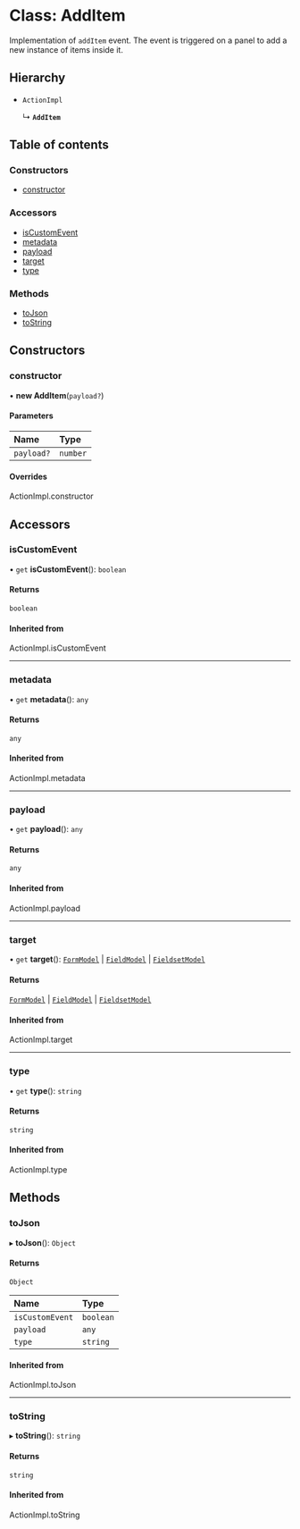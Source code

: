 # Class: AddItem

Implementation of `addItem` event. The event is triggered on a panel to add a new instance of items inside it.

## Hierarchy

- `ActionImpl`

  ↳ **`AddItem`**

## Table of contents

### Constructors

- [constructor](AddItem.md#constructor)

### Accessors

- [isCustomEvent](AddItem.md#iscustomevent)
- [metadata](AddItem.md#metadata)
- [payload](AddItem.md#payload)
- [target](AddItem.md#target)
- [type](AddItem.md#type)

### Methods

- [toJson](AddItem.md#tojson)
- [toString](AddItem.md#tostring)

## Constructors

### constructor

• **new AddItem**(`payload?`)

#### Parameters

| Name | Type |
| :------ | :------ |
| `payload?` | `number` |

#### Overrides

ActionImpl.constructor

## Accessors

### isCustomEvent

• `get` **isCustomEvent**(): `boolean`

#### Returns

`boolean`

#### Inherited from

ActionImpl.isCustomEvent

___

### metadata

• `get` **metadata**(): `any`

#### Returns

`any`

#### Inherited from

ActionImpl.metadata

___

### payload

• `get` **payload**(): `any`

#### Returns

`any`

#### Inherited from

ActionImpl.payload

___

### target

• `get` **target**(): [`FormModel`](../interfaces/FormModel.md) \| [`FieldModel`](../interfaces/FieldModel.md) \| [`FieldsetModel`](../interfaces/FieldsetModel.md)

#### Returns

[`FormModel`](../interfaces/FormModel.md) \| [`FieldModel`](../interfaces/FieldModel.md) \| [`FieldsetModel`](../interfaces/FieldsetModel.md)

#### Inherited from

ActionImpl.target

___

### type

• `get` **type**(): `string`

#### Returns

`string`

#### Inherited from

ActionImpl.type

## Methods

### toJson

▸ **toJson**(): `Object`

#### Returns

`Object`

| Name | Type |
| :------ | :------ |
| `isCustomEvent` | `boolean` |
| `payload` | `any` |
| `type` | `string` |

#### Inherited from

ActionImpl.toJson

___

### toString

▸ **toString**(): `string`

#### Returns

`string`

#### Inherited from

ActionImpl.toString
